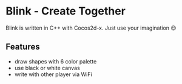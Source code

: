 # Blink - Create Together

Blink is written in C++ with Cocos2d-x.
Just use your imagination 😉

## Features

* draw shapes with 6 color palette
* use black or white canvas
* write with other player via WiFi
